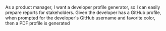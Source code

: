 As a product manager, I want a developer profile generator, so I can easily prepare reports for stakeholders. 
Given the developer has a GitHub profile, when prompted for the developer's GitHub username and favorite color, then a PDF profile is generated

